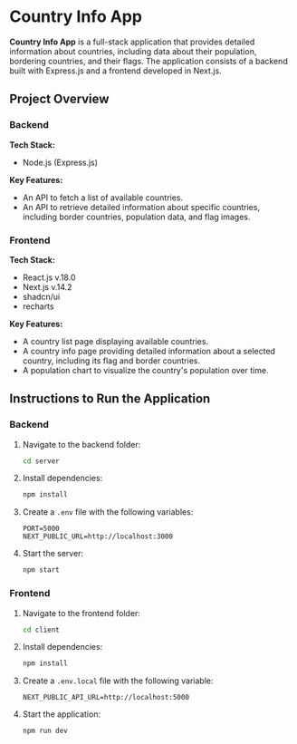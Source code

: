 # Country Info App

**Country Info App** is a full-stack application that provides detailed information about countries, including data about their population, bordering countries, and their flags. The application consists of a backend built with Express.js and a frontend developed in Next.js.

## Project Overview

### Backend

**Tech Stack:**

- Node.js (Express.js)

**Key Features:**

- An API to fetch a list of available countries.
- An API to retrieve detailed information about specific countries, including border countries, population data, and flag images.

### Frontend

**Tech Stack:**

- React.js v.18.0
- Next.js v.14.2
- shadcn/ui
- recharts

**Key Features:**

- A country list page displaying available countries.
- A country info page providing detailed information about a selected country, including its flag and border countries.
- A population chart to visualize the country's population over time.

## Instructions to Run the Application

### Backend

1. Navigate to the backend folder:
    ```bash
    cd server
    ```

2. Install dependencies:
    ```bash
    npm install
    ```

3. Create a `.env` file with the following variables:
    ```plaintext
    PORT=5000
    NEXT_PUBLIC_URL=http://localhost:3000
    ```

4. Start the server:
    ```bash
    npm start
    ```

### Frontend

1. Navigate to the frontend folder:
    ```bash
    cd client
    ```

2. Install dependencies:
    ```bash
    npm install
    ```

3. Create a `.env.local` file with the following variable:
    ```plaintext
    NEXT_PUBLIC_API_URL=http://localhost:5000
    ```

4. Start the application:
    ```bash
    npm run dev
    ```
